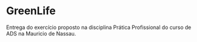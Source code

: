 # GreenLife
Entrega do exercício proposto na disciplina Prática Profissional do curso de ADS na Mauricio de Nassau.
